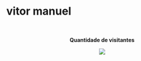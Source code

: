 # vitor manuel    <div align="center">
  <br><p align="center"><b>Quantidade de visitantes</b></p>  
  <p align="center"><img align="center" src="https://profile-counter.glitch.me/{duplex66}/count.svg" /></p> 
  <br> 

